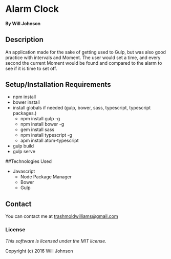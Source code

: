 # Alarm Clock

#### By Will Johnson

## Description

An application made for the sake of getting used to Gulp, but was also good practice with intervals and Moment. The user would set a time, and every second the current Moment would be found and compared to the alarm to see if it is time to set off.

## Setup/Installation Requirements

- npm install
- bower install
- install globals if needed (gulp, bower, sass, typescript, typescript packages.)
  - npm install gulp -g
  - npm install bower -g
  - gem install sass
  - npm install typescript -g
  - apm install atom-typescript
- gulp build
- gulp serve

##Technologies Used
* Javascript
  * Node Package Manager
  * Bower
  * Gulp

## Contact
You can contact me at trashmoldwilliams@gmail.com

### License

*This software is licensed under the MIT license.*

Copyright (c) 2016 Will Johnson
